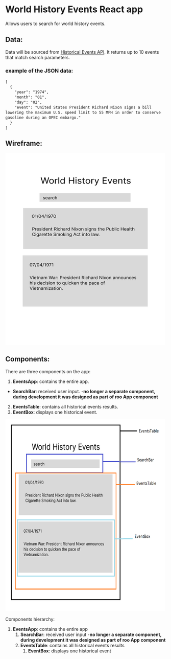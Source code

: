 
# World History Events React app

Allows users to search for world history events. 

## Data:
Data will be sourced from [Historical Events API](https://api-ninjas.com/api/historicalevents). It returns 
up to 10 events that match search parameters. 

### example of the JSON data:
```
[
  {
    "year": "1974",  
    "month": "01",  
    "day": "02",  
    "event": "United States President Richard Nixon signs a bill lowering the maximum U.S. speed limit to 55 MPH in order to conserve gasoline during an OPEC embargo."  
  }
]
```

## Wireframe:

<img src="./world-history.png" width="500" height="600">

## Components:

There are three components on the app:  
1. **EventsApp**: contains the entire app.
-  **SearchBar**: received user input. -**no longer a separate component, during development it was designed as part of roo App component**
2. **EventsTable**: contains all historical events results.
3. **EventBox**: displays one historical event.

<img src="./world-history-components.png" width="500" height="600">


Components hierarchy: 

1. **EventsApp**: contains the entire app
    1. **SearchBar**: received user input -**no longer a separate component, during development it was designed as part of roo App component**
    2. **EventsTable**: contains all historical events results
        1. **EventBox**: displays one historical event
